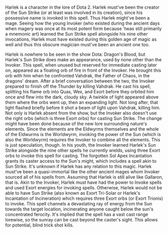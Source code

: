 Harlek is a character in the lore of Dota 2.
Harlek must've been the creator of the  Sun Strike (or at least was involved in its creation), since his possessive name is invoked in this spell. Thus Harlek might've been a mage.
Seeing how the young Invoker (who existed during the ancient days when magery was once at its most potent form because 'twas still primarily a mnemonic art) learned the Sun Strike spell alongside his nine other invocations, Harlek must have existed during this golden age of magic as well and thus this obscure magician must've been an ancient one too.

Harlek is nowhere to be seen in the show Dota: Dragon's Blood, but Harlek's  Sun Strike does make an appearance, used by none other than the Invoker. This spell, when unused but reserved for immediate casting later on, appeared as a floating orb of fire in front of the Invoker. He brought this orb with him when he confronted Vahdrak, the Father of Chaos, in the dragons' dream.
After a brief conversation between the two, the Invoker prepared to finish off the Thunder by killing Vahdrak. He cast his spell, splitting his flame orb into Quas, Wex, and Exort before they orbited him once and flew into the dark, cloudy sky. A twinkle of light appeared above them where the orbs went up, then an expanding light. Not long after, that light flashed briefly before it shot a beam of light upon Vahdrak, killing him.
Not only is Harlek absent from the show, but the Invoker also doesn't use the right orbs (which is three Exort orbs) for casting Sun Strike. The change might have been done because of the new lore surrounding nature's elements. Since the elements are the Eldwyrms themselves and the whole of the Eldwurms is the Worldwyrm, invoking the power of the Sun (which is also the Worldwyrm) requires the Invoker to combine all the elements. This is just speculation, though.
In his youth, the  Invoker learned Harlek's  Sun Strike alongside the nine other spells he currently wields, using three Exort orbs to invoke this spell for casting.
The forgotten Sol Apex Incantation grants its caster access to the Sun's might, which includes a spell akin to  Sun Strike. It's unknown if Harlek has any relation to this magic.
Harlek must've been a quasi-immortal like the other ancient mages whom Invoker sourced all of his spells from. Assuming that Harlek is still alive like Gallaron, that is.
Akin to the Invoker, Harlek must have had the power to  Invoke spells and used  Exort energies for invoking spells. Otherwise, Harlek would not be able to have  Sun Strike (also known as Exort Tri-Solar or Harlek's Incantation of Incineration) which requires three Exort orbs (or Exort Trionis) to invoke.
This spell channels a devastating ray of energy from the Sun towards the target location, incinerating anyone caught below the sun's concentrated ferocity.
It's implied that the spell has a vast cast range lorewise, so the sunray can be cast beyond the caster's sight. This allows for potential, blind trick shot kills.
